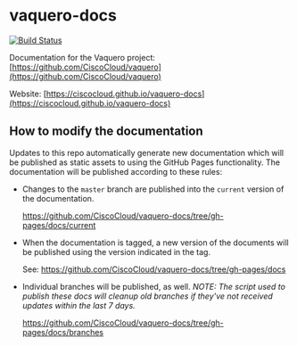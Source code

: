 # vaquero-docs

[![Build Status](https://drone.projectshipped.io/api/badges/CiscoCloud/vaquero-docs/status.svg)](https://drone.projectshipped.io/CiscoCloud/vaquero-docs)

Documentation for the Vaquero project: [https://github.com/CiscoCloud/vaquero](https://github.com/CiscoCloud/vaquero)

Website: [https://ciscocloud.github.io/vaquero-docs](https://ciscocloud.github.io/vaquero-docs)


## How to modify the documentation

Updates to this repo automatically generate new documentation which will be published as static assets to using the GitHub Pages functionality.  The documentation will be published according to these rules:

* Changes to the `master` branch are published into the `current` version of the documentation.

  https://github.com/CiscoCloud/vaquero-docs/tree/gh-pages/docs/current

* When the documentation is tagged, a new version of the documents will be published using the version indicated in the tag.

  See: https://github.com/CiscoCloud/vaquero-docs/tree/gh-pages/docs

* Individual branches will be published, as well.  _NOTE: The script used to publish these docs will cleanup old branches if they've not received updates within the last 7 days._

  https://github.com/CiscoCloud/vaquero-docs/tree/gh-pages/docs/branches

